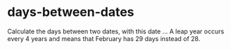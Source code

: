# days-between-dates
Calculate the days between two dates, with this date ... A leap year occurs every 4 years and means that February has 29 days instead of 28.
